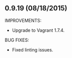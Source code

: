 ## 0.9.19 (08/18/2015)

IMPROVEMENTS:

* Upgrade to Vagrant 1.7.4.

BUG FIXES:

* Fixed linting issues.
